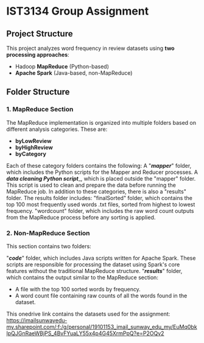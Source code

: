 # IST3134 Group Assignment
## Project Structure
This project analyzes word frequency in review datasets using **two processing approaches**:
- Hadoop **MapReduce** (Python-based)
- **Apache Spark** (Java-based, non-MapReduce)

## Folder Structure
### 1. MapReduce Section
The MapReduce implementation is organized into multiple folders based on different analysis categories. These are:

- **byLowReview**
- **byHighReview**
- **byCategory**

Each of these category folders contains the following:
A "**_mapper_**" folder, which includes the Python scripts for the Mapper and Reducer processes.
A **_data cleaning Python script_**_, which is placed outside the "mapper" folder. This script is used to clean and prepare the data before running the MapReduce job.
In addition to these categories, there is also a "results" folder. The results folder includes:
"finalSorted" folder, which contains the top 100 most frequently used words .txt files, sorted from highest to lowest frequency.
"wordcount" folder, which includes the raw word count outputs from the MapReduce process before any sorting is applied.

### 2. Non-MapReduce Section
This section contains two folders:

"**_code_**" folder, which includes Java scripts written for Apache Spark. These scripts are responsible for processing the dataset using Spark's core features without the traditional MapReduce structure.
"**_results_**" folder, which contains the output similar to the MapReduce section:
- A file with the top 100 sorted words by frequency.
- A word count file containing raw counts of all the words found in the dataset.

This onedrive link contains the datasets used for the assignment:
https://imailsunwayedu-my.sharepoint.com/:f:/g/personal/19101153_imail_sunway_edu_my/EuMq0bkIpQJGnRaeWBjPS_4BvFYuaLY55x4p4G45XrmPpQ?e=P2OQv2
